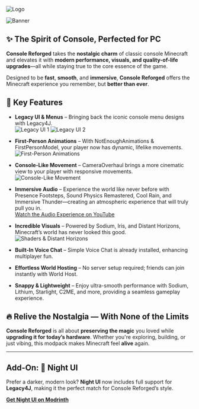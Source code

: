 ![Logo](https://i.imgur.com/oSKhXse.png)

![Banner](https://i.imgur.com/11kZv3J.png)

## ✨ The Spirit of Console, Perfected for PC  
**Console Reforged** takes the **nostalgic charm** of classic console Minecraft and elevates it with **modern performance, visuals, and quality-of-life upgrades**—all while staying true to the core essence of the game.

Designed to be **fast**, **smooth**, and **immersive**, **Console Reforged** offers the Minecraft experience you remember, but **better than ever**.

## 🚀 Key Features

- **Legacy UI & Menus** – Bringing back the iconic console menu designs with Legacy4J.  
  ![Legacy UI 1](https://i.imgur.com/8zNhl6L.png) ![Legacy UI 2](https://i.imgur.com/FVCm3zS.png)

- **First-Person Animations** – With NotEnoughAnimations & FirstPersonModel, your player now has dynamic, lifelike movements.  
  ![First-Person Animations](https://i.imgur.com/ksqnIcO.gif)

- **Console-Like Movement** – CameraOverhaul brings a more cinematic view to your player with responsive movements.  
  ![Console-Like Movement](https://i.imgur.com/HKZq3in.gif)

- **Immersive Audio** – Experience the world like never before with Presence Footsteps, Sound Physics Remastered, Cool Rain, and Immersive Thunder—creating an atmospheric experience that will truly pull you in.  
  [Watch the Audio Experience on YouTube](https://www.youtube-nocookie.com/embed/ID74PYP5R0A)

- **Incredible Visuals** – Powered by Sodium, Iris, and Distant Horizons, Minecraft’s world has never looked this good.  
  ![Shaders & Distant Horizons](https://i.imgur.com/Q7TGXt1.png)

- **Built-In Voice Chat** – Simple Voice Chat is already installed, enhancing multiplayer fun.  
- **Effortless World Hosting** – No server setup required; friends can join instantly with World Host.  
- **Snappy & Lightweight** – Enjoy ultra-smooth performance with Sodium, Lithium, Starlight, C2ME, and more, providing a seamless gameplay experience.

## 🔥 Relive the Nostalgia — With None of the Limits  
**Console Reforged** is all about **preserving the magic** you loved while **upgrading it for today’s hardware**. Whether you're exploring, building, or just vibing, this modpack makes Minecraft feel **alive** again.

---

## Add-On: 🌙 Night UI  
Prefer a darker, modern look? **Night UI** now includes full support for **Legacy4J**, making it the perfect match for Console Reforged’s style.

[**Get Night UI on Modrinth**](https://modrinth.com/resourcepack/night-ui)
